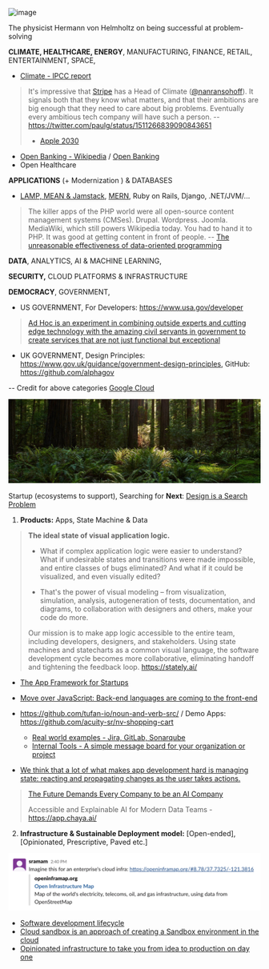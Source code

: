 ![image](https://user-images.githubusercontent.com/658791/159974461-0cf027f9-2ee7-4a4f-a6a4-ed13b45c2eca.png)

The physicist Hermann von Helmholtz on being successful at problem-solving

**CLIMATE, HEALTHCARE, ENERGY**, MANUFACTURING, FINANCE, RETAIL, ENTERTAINMENT, SPACE, 

- [Climate - IPCC report ](https://www.ipcc.ch/report/sixth-assessment-report-working-group-3/)

> It's impressive that [Stripe](https://stripe.com/docs/climate/faqs) has a Head of Climate ([@nanransohoff](https://twitter.com/nanransohoff)). It signals both that they know what matters, and that their ambitions are big enough that they need to care about big problems. Eventually every ambitious tech company will have such a person. -- https://twitter.com/paulg/status/1511266839090843651
>
> - [Apple 2030](https://www.apple.com/environment/)

- [Open Banking - Wikipedia](https://en.wikipedia.org/wiki/Open_banking) / [Open Banking](https://www.openbanking.org.uk/)  
- Open Healthcare 

**APPLICATIONS** (+ Modernization ) & DATABASES 

- [LAMP, MEAN & Jamstack](https://planetscale.com/blog/misconceptions-about-databases-in-the-jamstack), [MERN](https://www.mongodb.com/mern-stack), Ruby on Rails, Django, .NET/JVM/... 

> The killer apps of the PHP world were all open-source content management systems (CMSes). Drupal. Wordpress. Joomla. MediaWiki, which still powers Wikipedia today. You had to hand it to PHP. It was good at getting content in front of people. -- [The unreasonable effectiveness of data-oriented programming](http://literateprogrammer.blogspot.com/2022/03/the-unreasonable-effectiveness-of-data.html)

**DATA**, ANALYTICS, AI & MACHINE LEARNING, 

**SECURITY,** CLOUD PLATFORMS & INFRASTRUCTURE

**DEMOCRACY**, GOVERNMENT,  

- US GOVERNMENT, For Developers: https://www.usa.gov/developer

> [Ad Hoc is an experiment in combining outside experts and cutting edge technology with the amazing civil servants in government to create services that are not just functional but exceptional](https://adhoc.team/about/) 

- UK GOVERNMENT, Design Principles: https://www.gov.uk/guidance/government-design-principles, GitHub: https://github.com/alphagov 
 
-- Credit for above categories [Google Cloud](https://cloud.google.com/)

![](https://github.com/ankumar/architecture/blob/main/images/product%20development%2C%20change%2C%20and%20improvement.jpeg)

Startup (ecosystems to support), Searching for **Next**: [Design is a Search Problem](https://www.youtube.com/watch?v=fThhbt23SGM)

1. **Products:** Apps, State Machine & Data 

> **The ideal state of visual application logic.**
> * What if complex application logic were easier to understand? What if undesirable states and transitions were made impossible, and entire classes of bugs eliminated? And what if it could be visualized, and even visually edited?
>
> * That's the power of visual modeling – from visualization, simulation, analysis, autogeneration of tests, documentation, and diagrams, to collaboration with designers and others, make your code do more. 
>
> Our mission is to make app logic accessible to the entire team, including developers, designers, and stakeholders. Using state machines and statecharts as a common visual language, the software development cycle becomes more collaborative, eliminating handoff and tightening the feedback loop.
> https://stately.ai/

  - [The App Framework for Startups](https://github.com/redwoodjs/redwood)

  - [Move over JavaScript: Back-end languages are coming to the front-end](https://github.com/readme/featured/server-side-languages-for-front-end)

  - https://github.com/tufan-io/noun-and-verb-src/ / Demo Apps: https://github.com/acuity-sr/nv-shopping-cart 
    - [Real world examples - Jira, GitLab, Sonarqube](https://github.com/prisma/database-schema-examples)
    - [Internal Tools - A simple message board for your organization or project](https://github.com/planetscale/beam/blob/main/prisma/schema.prisma)

  - [We think that a lot of what makes app development hard is managing state: reacting and propagating changes as the user takes actions.](https://riffle.systems/essays/prelude/)

> [The Future Demands Every Company to be an AI Company](https://medium.com/@shanksphere/the-future-demands-every-company-to-be-an-ai-company-a352d3b83b0d)
> 
> Accessible and Explainable AI for Modern Data Teams - https://app.chaya.ai/
>  

2. **Infrastructure & Sustainable Deployment model:** \[Open-ended\], \[Opinionated, Prescriptive, Paved etc.\]  

[![Imagine this for an Enterprise's Cloud Infra:](https://github.com/ankumar/architecture/blob/main/images/Open%20Infrastructure%20Map.png)](https://openinframap.org/#8.78/37.7325/-121.3816) 

  - [Software development lifecycle](https://www.devze.ro/)
  - [Cloud sandbox is an approach of creating a Sandbox environment in the cloud](https://notes.ceilfors.com/Cloud_sandbox.html)
  - [Opinionated infrastructure to take you from idea to production on day one](https://getzero.dev/)



